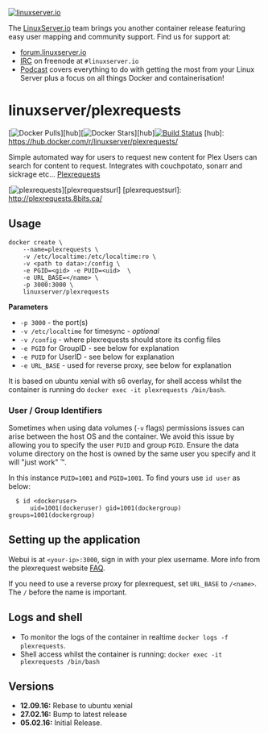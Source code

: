 [linuxserverurl]: https://linuxserver.io
[forumurl]: https://forum.linuxserver.io
[ircurl]: https://www.linuxserver.io/index.php/irc/
[podcasturl]: https://www.linuxserver.io/index.php/category/podcast/

[![linuxserver.io](https://www.linuxserver.io/wp-content/uploads/2015/06/linuxserver_medium.png)][linuxserverurl]

The [LinuxServer.io][linuxserverurl] team brings you another container release featuring easy user mapping and community support. Find us for support at:
* [forum.linuxserver.io][forumurl]
* [IRC][ircurl] on freenode at `#linuxserver.io`
* [Podcast][podcasturl] covers everything to do with getting the most from your Linux Server plus a focus on all things Docker and containerisation!

# linuxserver/plexrequests
[![Docker Pulls](https://img.shields.io/docker/pulls/linuxserver/plexrequests.svg)][hub][![Docker Stars](https://img.shields.io/docker/stars/linuxserver/plexrequests.svg)][hub][![Build Status](http://jenkins.linuxserver.io:8080/buildStatus/icon?job=Dockers/LinuxServer.io/linuxserver-plexrequests)](http://jenkins.linuxserver.io:8080/job/Dockers/job/LinuxServer.io/job/linuxserver-plexrequests/)
[hub]: https://hub.docker.com/r/linuxserver/plexrequests/

Simple automated way for users to request new content for Plex Users can search for content to request. Integrates with couchpotato, sonarr and sickrage etc... [Plexrequests](http://plexrequests.8bits.ca/)

[![plexrequests](https://raw.githubusercontent.com/linuxserver/docker-templates/master/linuxserver.io/img/plexrequests.jpg)][plexrequestsurl]
[plexrequestsurl]: http://plexrequests.8bits.ca/

## Usage

```
docker create \
    --name=plexrequests \
    -v /etc/localtime:/etc/localtime:ro \
    -v <path to data>:/config \
    -e PGID=<gid> -e PUID=<uid>  \
    -e URL_BASE=</name> \
    -p 3000:3000 \
    linuxserver/plexrequests
```

**Parameters**

* `-p 3000` - the port(s)
* `-v /etc/localtime` for timesync - *optional*
* `-v /config` - where plexrequests should store its config files
* `-e PGID` for GroupID - see below for explanation
* `-e PUID` for UserID - see below for explanation
* `-e URL_BASE` - used for reverse proxy, see below for explanation

It is based on ubuntu xenial with s6 overlay, for shell access whilst the container is running do `docker exec -it plexrequests /bin/bash`.

### User / Group Identifiers

Sometimes when using data volumes (`-v` flags) permissions issues can arise between the host OS and the container. We avoid this issue by allowing you to specify the user `PUID` and group `PGID`. Ensure the data volume directory on the host is owned by the same user you specify and it will "just work" ™.

In this instance `PUID=1001` and `PGID=1001`. To find yours use `id user` as below:

```
  $ id <dockeruser>
      uid=1001(dockeruser) gid=1001(dockergroup) groups=1001(dockergroup)
```

## Setting up the application

Webui is at `<your-ip>:3000`, sign in with your plex username. More info from the plexrequest website [FAQ](http://plexrequests.8bits.ca/faq/).

If you need to use a reverse proxy for plexrequest, set `URL_BASE` to `/<name>`. The `/` before the name is important.

## Logs and shell
* To monitor the logs of the container in realtime `docker logs -f plexrequests`.
* Shell access whilst the container is running: `docker exec -it plexrequests /bin/bash`

## Versions

+ **12.09.16:** Rebase to ubuntu xenial
+ **27.02.16:** Bump to latest release
+ **05.02.16:** Initial Release.
